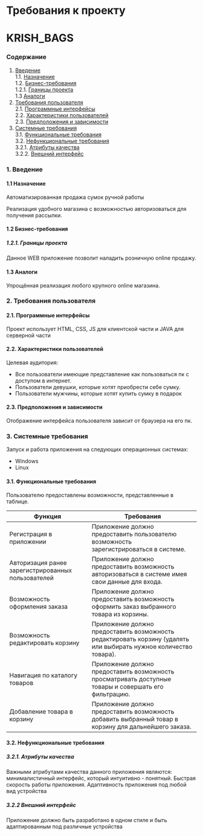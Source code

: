 # Требования к проекту 
# KRISH_BAGS
### Содержание
1. [Введение](#1) <br>
  1.1. [Назначение](#1.1) <br>
  1.2. [Бизнес-требования](#1.2) <br>
      1.2.1. [Границы проекта](#1.2.1) <br>
  1.3 [Аналоги](#1.3) <br>
2. [Требования пользователя](#2) <br>
  2.1. [Программные интерфейсы](#2.1) <br>
  2.2. [Характеристики пользователей](#2.3) <br>
  2.3. [Предположения и зависимости](#2.4) <br>
3. [Системные требования](#3.) <br>
  3.1. [Функциональные требования](#3.1) <br>
  3.2. [Нефункциональные требования](#3.2) <br>
     3.2.1. [Атрибуты качества](#3.2.1) <br>
     3.2.2. [Внешний интерфейс](#3.2.2) <br>

  
### 1. Введение <a name="1"></a>
#### 1.1 Назначение <a name="1.1"></a>
Автоматизированная продажа сумок ручной работы

Реализация удобного магазина с возможностью авторизоваться для получения рассылки.
#### 1.2 Бизнес-требования <a name="1.2"></a>
##### 1.2.1. Границы проекта <a name="1.2.1"></a>
Данное WEB приложение позволит наладить розничную online продажу.
#### 1.3 Аналоги <a name="1.3"></a>
Упрощённая реализация любого крупного online магазина.
### 2. Требования пользователя <a name="2"></a>
#### 2.1. Программные интерфейсы <a name="2.1"></a>
Проект использует HTML, CSS, JS для клиентской части и JAVA для серверной части

#### 2.2. Характеристики пользователей <a name="2.3"></a>
Целевая аудитория:
* Все пользователи имеющие представление как пользоваться пк с доступом в интернет.
* Пользователи девушки, которые хотят приобрести себе сумку.
* Пользователи мужчины, которые хотят купить сумку в подарок
#### 2.3. Предположения и зависимости <a name="2.4"></a>
Отображение интерфейса пользователя зависит от браузера на его пк.
### 3. Системные требования <a name="3"></a>
Запуск и работа приложения на следующих операционных системах:
* Windows
* Linux
#### 3.1. Функциональные требования <a name="3.1"></a>
Пользователю предоставлены возможности, представленные в таблице.

Функция | Требования
--- | ---
Регистрация в приложении | Приложение должно предоставить пользователю возможность зарегистрироваться в системе.
Авторизация ранее зарегистрированных пользователей | Приложение должно предоставить возможность авторизоваться в системе имея свои данные для входа.
Возможность оформления заказа| Приложение должно предоставить возможность оформить заказ выбранного товара из корзины.
Возможность редактировать корзину| Приложение должно предоставить возможность редактировать корзину (удалять или выбирать нужное количество товара).
Навигация по каталогу товаров | Приложение должно предоставить возможность просматривать доступные товары и совершать его фильтрацию.
Добавление товара в корзину | Приложение должно предоставить возможность добавить выбранный товар в корзину для дальнейшего заказа.



#### 3.2. Нефункциональные требования <a name="3.2"></a>
  ##### 3.2.1. Атрибуты качества <a name="3.2.1"></a>
Важными атрибутами качества данного приложения являются: минималистичный интерфейс, который интуитивно - понятный. Быстрая скорость работы приложения. Адаптивность приложения под любой вид устройства <br/>

  ##### 3.2.2 Внешний интерфейс <a name="3.2.2"></a>
Приложение должно быть разработано в одном стиле и быть адаптированным под различные устройства
